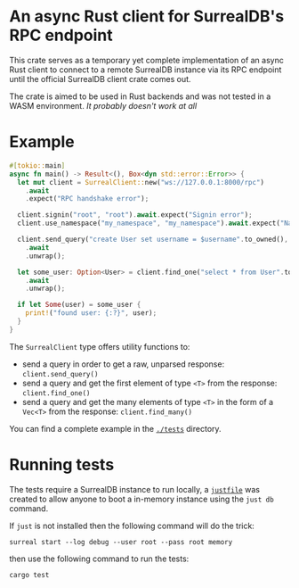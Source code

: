 # An async Rust client for SurrealDB's RPC endpoint
This crate serves as a temporary yet complete implementation of an async Rust client to connect to a remote SurrealDB instance
via its RPC endpoint until the official SurrealDB client crate comes out.

The crate is aimed to be used in Rust backends and was not tested in a WASM environment.
_It probably doesn't work at all_

# Example
```rust
#[tokio::main]
async fn main() -> Result<(), Box<dyn std::error::Error>> {
  let mut client = SurrealClient::new("ws://127.0.0.1:8000/rpc")
    .await
    .expect("RPC handshake error");

  client.signin("root", "root").await.expect("Signin error");
  client.use_namespace("my_namespace", "my_namespace").await.expect("Namespace error");

  client.send_query("create User set username = $username".to_owned(), json!({ "username": "John" }),)
    .await
    .unwrap();

  let some_user: Option<User> = client.find_one("select * from User".to_owned(), Value::Null)
    .await
    .unwrap();

  if let Some(user) = some_user {
    print!("found user: {:?}", user);
  }
}
```

The `SurrealClient` type offers utility functions to:
 - send a query in order to get a raw, unparsed response: `client.send_query()`
 - send a query and get the first element of type `<T>` from the response: `client.find_one()`
 - send a query and get the many elements of type `<T>` in the form of a `Vec<T>` from the response: `client.find_many()`

You can find a complete example in the [`./tests`](/tests) directory.

# Running tests
The tests require a SurrealDB instance to run locally, a [`justfile`](https://github.com/casey/just) was created 
to allow anyone to boot a in-memory instance using the `just db` command.

If `just` is not installed then the following command will do the trick:
```
surreal start --log debug --user root --pass root memory
```

then use the following command to run the tests:
```
cargo test
```